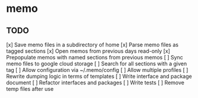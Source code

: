 # memo

## TODO

[x] Save memo files in a subdirectory of home
[x] Parse memo files as tagged sections
[x] Open memos from previous days read-only
[x] Prepopulate memos with named sections from previous memos
[ ] Sync memo files to google cloud storage
[ ] Search for all sections with a given tag
[ ] Allow configuration via ~/.memo/config
[ ] Allow multiple profiles
[ ] Rewrite dumping logic in terms of templates
[ ] Write interface and package document
[ ] Refactor interfaces and packages
[ ] Write tests
[ ] Remove temp files after use
